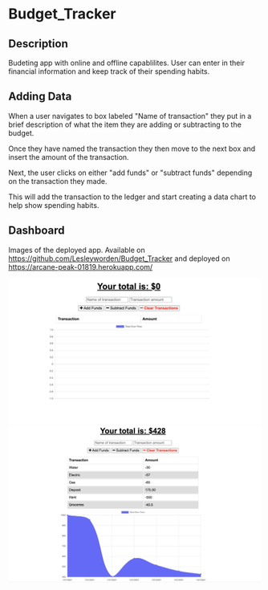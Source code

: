 # Budget_Tracker
## Description
Budeting app with online and offline capablilites. User can enter in their financial information and keep track of their spending habits. 

## Adding Data

When a user navigates to box labeled "Name of transaction" they put in a brief description of what the item they are adding or subtracting to the budget. 

Once they have named the transaction they then move to the next box and insert the amount of the transaction.

Next, the user clicks on either "add funds" or "subtract funds" depending on the transaction they made.

This will add the transaction to the ledger and start creating a data chart to help show spending habits.

## Dashboard

Images of the deployed app. Available on https://github.com/Lesleyworden/Budget_Tracker and deployed on https://arcane-peak-01819.herokuapp.com/

![Budget Tracker Example](https://github.com/Lesleyworden/Budget_Tracker/blob/main/BudgetTracker1.png)
![Budget Tracker Example](https://github.com/Lesleyworden/Budget_Tracker/blob/main/BudgetTracker2.png)